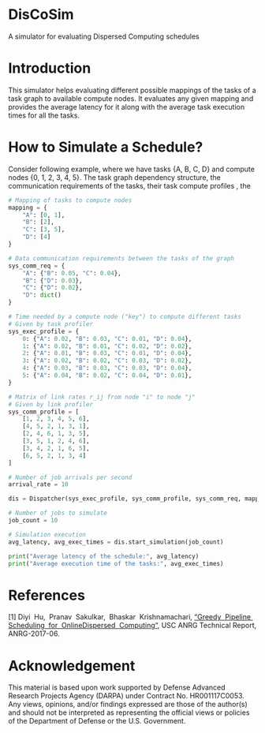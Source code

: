 # DisCoSim
A simulator for evaluating Dispersed Computing schedules

# Introduction
This simulator helps evaluating different possible mappings of the tasks of a task graph to available compute nodes. It evaluates any given mapping and provides the average latency for it along with the average task execution times for all the tasks.

# How to Simulate a Schedule?
Consider following example, where we have tasks {A, B, C, D} and compute nodes {0, 1, 2, 3, 4, 5}. The task graph dependency structure, the communication requirements of the tasks, their task compute profiles , the 

```python
# Mapping of tasks to compute nodes
mapping = {
    "A": [0, 1],
    "B": [2],
    "C": [3, 5],
    "D": [4]
}

# Data communication requirements between the tasks of the graph
sys_comm_req = {
    "A": {"B": 0.05, "C": 0.04},
    "B": {"D": 0.03},
    "C": {"D": 0.02},
    "D": dict()
}

# Time needed by a compute node ("key") to compute different tasks 
# Given by task profiler
sys_exec_profile = {
    0: {"A": 0.02, "B": 0.03, "C": 0.01, "D": 0.04},
    1: {"A": 0.02, "B": 0.01, "C": 0.02, "D": 0.02},
    2: {"A": 0.01, "B": 0.03, "C": 0.01, "D": 0.04},
    3: {"A": 0.02, "B": 0.02, "C": 0.03, "D": 0.02},
    4: {"A": 0.03, "B": 0.03, "C": 0.03, "D": 0.04},
    5: {"A": 0.04, "B": 0.02, "C": 0.04, "D": 0.01},
}

# Matrix of link rates r_ij from node "i" to node "j"
# Given by link profiler
sys_comm_profile = [
    [1, 2, 3, 4, 5, 6],
    [4, 5, 2, 1, 3, 1],
    [2, 4, 6, 1, 3, 5],
    [3, 5, 1, 2, 4, 6],
    [3, 4, 2, 1, 6, 5],
    [6, 5, 2, 1, 3, 4]
]

# Number of job arrivals per second
arrival_rate = 10

dis = Dispatcher(sys_exec_profile, sys_comm_profile, sys_comm_req, mapping, arrival_rate)

# Number of jobs to simulate
job_count = 10

# Simulation execution
avg_latency, avg_exec_times = dis.start_simulation(job_count)

print("Average latency of the schedule:", avg_latency)
print("Average execution time of the tasks:", avg_exec_times)
 ```

# References
[1] Diyi​ ​ Hu,​ ​ Pranav​ ​ Sakulkar,​ ​ Bhaskar​ ​ Krishnamachari, [“Greedy​ ​ Pipeline​ ​ Scheduling​ ​ for​ ​ Online​ ​ Dispersed​ ​ Computing“](http://anrg.usc.edu/www/papers/GreedyPipelineSchedulingForOnlineDispersedComputing_ANRGTechReport.pdf "ANRG Technical Report"), USC ANRG Technical Report, ANRG-2017-06. 

# Acknowledgement
This material is based upon work supported by Defense Advanced Research Projects Agency (DARPA) under Contract No. HR001117C0053. Any views, opinions, and/or findings expressed are those of the author(s) and should not be interpreted as representing the official views or policies of the Department of Defense or the U.S. Government.